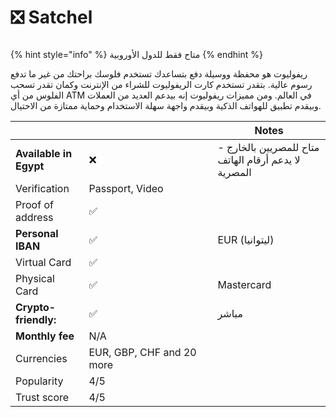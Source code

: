 # ❎ Satchel



<figure><img src="https://encrypted-tbn0.gstatic.com/images?q=tbn:ANd9GcTgQXIIPMeRrR6T0e8Wg8xBUV1-9cP65CxBOQ&#x26;usqp=CAU" alt=""><figcaption></figcaption></figure>

{% hint style="info" %}
متاح فقط للدول الأوروبية
{% endhint %}

ريفوليوت هو محفظة ووسيلة دفع بتساعدك تستخدم فلوسك براحتك من غير ما تدفع رسوم عالية. بتقدر تستخدم كارت الريفوليوت للشراء من الإنترنت وكمان تقدر تسحب الفلوس من أي ATM في العالم. ومن مميزات ريفوليوت إنه بيدعم العديد من العملات وبيقدم تطبيق للهواتف الذكية وبيقدم واجهة سهلة الاستخدام وحماية ممتازة من الاحتيال.









<table><thead><tr><th> </th><th width="190"> </th><th> Notes</th></tr></thead><tbody><tr><td><strong>Available in Egypt</strong></td><td> ❌</td><td>متاح للمصريين بالخارج - لا يدعم أرقام الهاتف المصرية</td></tr><tr><td>Verification</td><td>Passport, Video</td><td></td></tr><tr><td>Proof of address</td><td> ✅</td><td></td></tr><tr><td><strong>Personal IBAN</strong></td><td> ✅</td><td>EUR (ليتوانيا)</td></tr><tr><td>Virtual Card</td><td> ✅</td><td></td></tr><tr><td>Physical Card</td><td> ✅</td><td>Mastercard</td></tr><tr><td><strong>Crypto-friendly:</strong> </td><td> ✅</td><td>مباشر</td></tr><tr><td><strong>Monthly fee</strong></td><td>N/A</td><td></td></tr><tr><td>Currencies</td><td>EUR, GBP, CHF and 20 more</td><td></td></tr><tr><td>Popularity</td><td>4/5</td><td></td></tr><tr><td>Trust score</td><td>4/5</td><td></td></tr></tbody></table>

